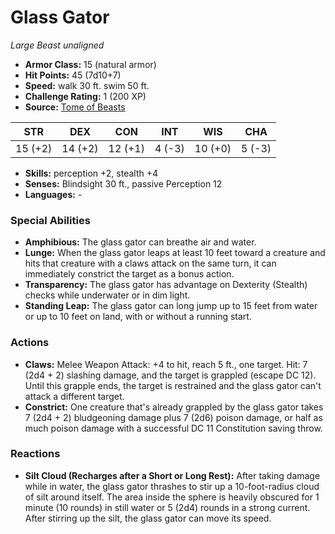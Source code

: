 # Glass Gator

*Large* *Beast* *unaligned*

- **Armor Class:** 15 (natural armor)
- **Hit Points:** 45 (7d10+7)
- **Speed:** walk 30 ft. swim 50 ft.
- **Challenge Rating:** 1 (200 XP)
- **Source:** [Tome of Beasts](https://koboldpress.com/kpstore/product/tome-of-beasts-for-5th-edition-print/)

| STR | DEX | CON | INT | WIS | CHA |
| --- | --- | --- | --- | --- | --- |
| 15 (+2) | 14 (+2) | 12 (+1) | 4 (-3) | 10 (+0) | 5 (-3) |

- **Skills:** perception +2, stealth +4
- **Senses:** Blindsight 30 ft., passive Perception 12
- **Languages:** -
### Special Abilities
- **Amphibious:** The glass gator can breathe air and water.
- **Lunge:** When the glass gator leaps at least 10 feet toward a creature and hits that creature with a claws attack on the same turn, it can immediately constrict the target as a bonus action.
- **Transparency:** The glass gator has advantage on Dexterity (Stealth) checks while underwater or in dim light.
- **Standing Leap:** The glass gator can long jump up to 15 feet from water or up to 10 feet on land, with or without a running start.
### Actions
- **Claws:** Melee Weapon Attack: +4 to hit, reach 5 ft., one target. Hit: 7 (2d4 + 2) slashing damage, and the target is grappled (escape DC 12). Until this grapple ends, the target is restrained and the glass gator can't attack a different target.
- **Constrict:** One creature that's already grappled by the glass gator takes 7 (2d4 + 2) bludgeoning damage plus 7 (2d6) poison damage, or half as much poison damage with a successful DC 11 Constitution saving throw.
### Reactions
- **Silt Cloud (Recharges after a Short or Long Rest):** After taking damage while in water, the glass gator thrashes to stir up a 10-foot-radius cloud of silt around itself. The area inside the sphere is heavily obscured for 1 minute (10 rounds) in still water or 5 (2d4) rounds in a strong current. After stirring up the silt, the glass gator can move its speed.
